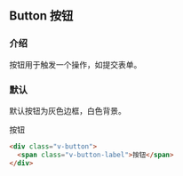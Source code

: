 ## Button 按钮

<!-- card:start -->

### 介绍

按钮用于触发一个操作，如提交表单。

<!-- card:end -->

<!-- card:start -->

### 默认

默认按钮为灰色边框，白色背景。

<div class="phone">
  <div class="v-button">
    <span class="v-button-label">按钮</span>
  </div>
</div>

``` html
<div class="v-button">
  <span class="v-button-label">按钮</span>
</div>
```
<!-- card:end -->